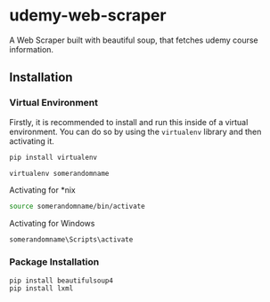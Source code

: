 # udemy-web-scraper
A Web Scraper built with beautiful soup, that fetches udemy course information.

## Installation

### Virtual Environment

Firstly, it is recommended to install and run this inside of a virtual environment. You can do so by using the `virtualenv` library and then activating it.

```sh
pip install virtualenv

virtualenv somerandomname

```

Activating for *nix
```sh
source somerandomname/bin/activate
```

Activating for Windows
```
somerandomname\Scripts\activate
```

### Package Installation

```sh
pip install beautifulsoup4
pip install lxml
```

